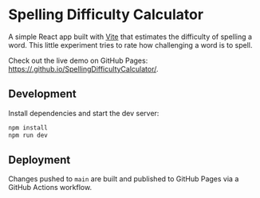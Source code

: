 # Spelling Difficulty Calculator

A simple React app built with [Vite](https://vitejs.dev/) that estimates the difficulty of spelling a word. This little experiment tries to rate how challenging a word is to spell.

Check out the live demo on GitHub Pages: [https://<your-username>.github.io/SpellingDifficultyCalculator/](https://<your-username>.github.io/SpellingDifficultyCalculator/).

## Development

Install dependencies and start the dev server:

```sh
npm install
npm run dev
```

## Deployment

Changes pushed to `main` are built and published to GitHub Pages via a GitHub Actions workflow.

